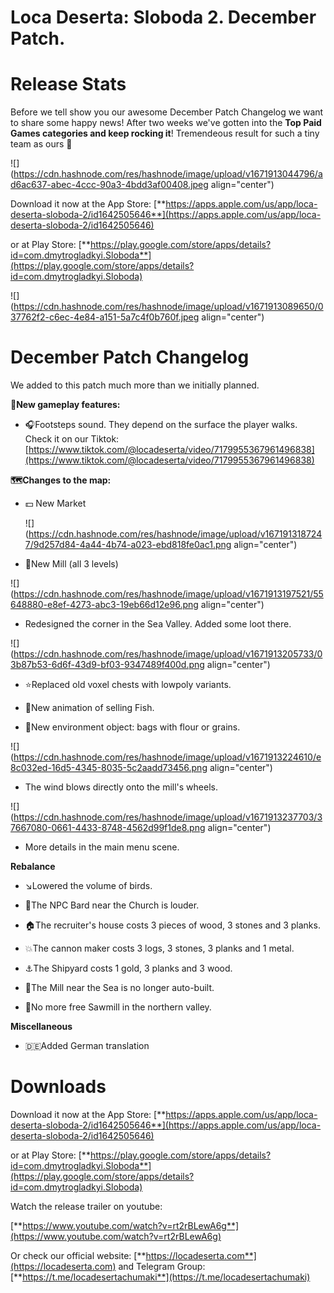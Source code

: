 # Loca Deserta: Sloboda 2. December Patch.

# Release Stats

Before we tell show you our awesome December Patch Changelog we want to share some happy news! After two weeks we've gotten into the **Top Paid Games categories and keep rocking it**! Tremendeous result for such a tiny team as ours 🥹

![](https://cdn.hashnode.com/res/hashnode/image/upload/v1671913044796/ad6ac637-abec-4ccc-90a3-4bdd3af00408.jpeg align="center")

Download it now at the App Store: [**https://apps.apple.com/us/app/loca-deserta-sloboda-2/id1642505646**](https://apps.apple.com/us/app/loca-deserta-sloboda-2/id1642505646)

or at Play Store: [**https://play.google.com/store/apps/details?id=com.dmytrogladkyi.Sloboda**](https://play.google.com/store/apps/details?id=com.dmytrogladkyi.Sloboda)

![](https://cdn.hashnode.com/res/hashnode/image/upload/v1671913089650/037762f2-c6ec-4e84-a151-5a7c4f0b760f.jpeg align="center")

# December Patch Changelog

We added to this patch much more than we initially planned.

**🎉New gameplay features:**

* 🎧Footsteps sound. They depend on the surface the player walks. Check it on our Tiktok: [https://www.tiktok.com/@locadeserta/video/7179955367961496838](https://www.tiktok.com/@locadeserta/video/7179955367961496838)
    

**🗺️Changes to the map:**

* 💵 New Market
    
    ![](https://cdn.hashnode.com/res/hashnode/image/upload/v1671913187247/9d257d84-4a44-4b74-a023-ebd818fe0ac1.png align="center")
    
* 🎡New Mill (all 3 levels)
    

![](https://cdn.hashnode.com/res/hashnode/image/upload/v1671913197521/55648880-e8ef-4273-abc3-19eb66d12e96.png align="center")

* Redesigned the corner in the Sea Valley. Added some loot there.
    

![](https://cdn.hashnode.com/res/hashnode/image/upload/v1671913205733/03b87b53-6d6f-43d9-bf03-9347489f400d.png align="center")

* ⭐️Replaced old voxel chests with lowpoly variants.
    
* 🎏New animation of selling Fish.
    
* 🌾New environment object: bags with flour or grains.
    

![](https://cdn.hashnode.com/res/hashnode/image/upload/v1671913224610/e8c032ed-16d5-4345-8035-5c2aadd73456.png align="center")

* The wind blows directly onto the mill's wheels.
    

![](https://cdn.hashnode.com/res/hashnode/image/upload/v1671913237703/37667080-0661-4433-8748-4562d99f1de8.png align="center")

* More details in the main menu scene.
    

**Rebalance**

* ↘️Lowered the volume of birds.
    
* 🎤The NPC Bard near the Church is louder.
    
* 🏠The recruiter's house costs 3 pieces of wood, 3 stones and 3 planks.
    
* 💥The cannon maker costs 3 logs, 3 stones, 3 planks and 1 metal.
    
* ⚓️The Shipyard costs 1 gold, 3 planks and 3 wood.
    
* 🎡The Mill near the Sea is no longer auto-built.
    
* 🛑No more free Sawmill in the northern valley.
    

**Miscellaneous**

* 🇩🇪Added German translation
    

# Downloads

Download it now at the App Store: [**https://apps.apple.com/us/app/loca-deserta-sloboda-2/id1642505646**](https://apps.apple.com/us/app/loca-deserta-sloboda-2/id1642505646)

or at Play Store: [**https://play.google.com/store/apps/details?id=com.dmytrogladkyi.Sloboda**](https://play.google.com/store/apps/details?id=com.dmytrogladkyi.Sloboda)

Watch the release trailer on youtube:

[**https://www.youtube.com/watch?v=rt2rBLewA6g**](https://www.youtube.com/watch?v=rt2rBLewA6g)

Or check our official website: [**https://locadeserta.com**](https://locadeserta.com) and Telegram Group: [**https://t.me/locadesertachumaki**](https://t.me/locadesertachumaki)